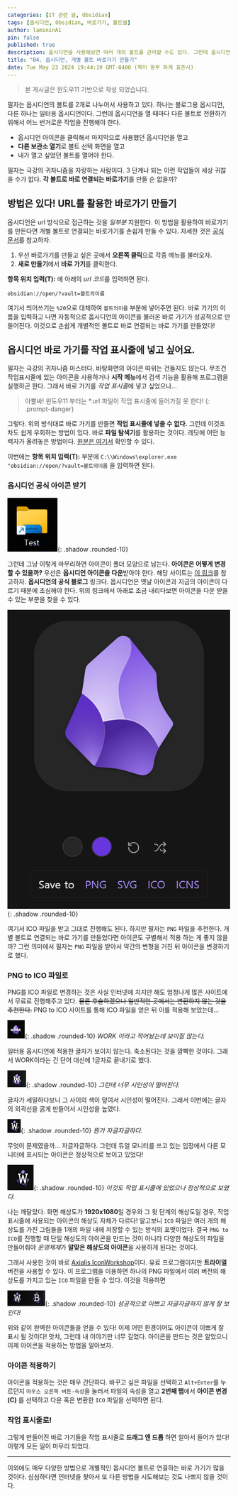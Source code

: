 ```yaml
---
categories: [IT 관련 글, Obsidian]
tags: [옵시디언, Obsidian, 바로가기, 볼트별]
author: lamininA1
pin: false
published: true
description: 옵시디언을 사용해보면 여러 개의 볼트를 관리할 수도 있다. 그런데 옵시디언을 실행하면 항상 마지막에 사용했던 볼트로만 열리기 때문에 볼트 선택 옵션에서 다시 열고 싶은 볼트를 클릭하는 번거로운 작업이 필요하다. 어떻게 하면 이것을 편리하게 쓸 수 있을까?
title: "04. 옵시디언, 개별 볼트 바로가기 만들기"
date: Tue May 23 2024 19:44:19 GMT-0400 (북미 동부 하계 표준시)
---
```


>본 게시글은 윈도우11 기반으로 작성 되었습니다.

필자는 옵시디언의 볼트를 2개로 나누어서 사용하고 있다. 하나는 블로그용 옵시디언, 다른 하나는 일터용 옵시디언이다. 그런데 옵시디언을 열 때마다 다른 볼트로 전환하기 위해서 어느 번거로운 작업을 진행해야 한다.

- 옵시디언 아이콘을 클릭해서 마지막으로 사용했던 옵시디언을 열고
- **다른 보관소 열기**로 볼트 선택 화면을 열고
- 내가 열고 싶었던 볼트를 열어야 한다.

필자는 극강의 귀차니즘을 자랑하는 사람이다. 3 단계나 되는 이런 작업들이 세상 귀찮을 수가 없다. **각 볼트로 바로 연결되는 바로가기**를 만들 순 없을까?

## 방법은 있다! URL를 활용한 바로가기 만들기

옵시디언은 url 방식으로 접근하는 것을 *일부분* 지원한다. 이 방법을 활용하여 바로가기를 만든다면 개별 볼트로 연결되는 바로가기를 손쉽게 만들 수 있다. 자세한 것은 [공식 문서](https://help.obsidian.md/Extending+Obsidian/Obsidian+URI)를 참고하자.

1. 우선 바로가기를 만들고 싶은 곳에서 **오른쪽 클릭**으로 각종 메뉴를 불러오자.
2. **새로 만들기**에서 **바로 가기**를 클릭한다.

**항목 위치 입력(T):** 에 아래의 *url 코드*를 입력하면 된다.

```
obsidian://open/?vault=볼트의이름
```

여기서 띄어쓰기는 `%20`으로 대체하여 `볼트의이름` 부분에 넣어주면 된다. 바로 가기의 이름을 입력하고 나면 자동적으로 옵시디언의 아이콘을 불러온 바로 가기가 성공적으로 만들어진다. 이것으로 손쉽게 개별적인 볼트로 바로 연결되는 바로 가기를 만들었다!

## 옵시디언 바로 가기를 작업 표시줄에 넣고 싶어요.

필자는 극강의 귀차니즘 마스터다. 바탕화면의 아이콘 따위는 건들지도 않는다. 무조건 작업표시줄에 있는 아이콘을 사용하거나 **시작 메뉴**에서 검색 기능을 활용해 프로그램을 실행하곤 한다. 그래서 바로 가기를 *작업 표시줄*에 넣고 싶었으나...

> 아뿔싸! 윈도우11 부터는 \*.url 파일이 작업 표시줄에 들어가질 못 한다!
{: .prompt-danger}

그렇다. 위의 방식대로 바로 가기를 만들면 **작업 표시줄에 넣을 수 없다.** 그런데 이것조차도 쉽게 우회하는 방법이 있다. 바로 **파일 탐색기**를 활용하는 것이다. 레딧에 어떤 능력자가 올려놓은 방법이다. [원문은 여기서](https://www.reddit.com/r/ObsidianMD/comments/z8l7fp/guide_to_put_specific_vault_link_in_the/) 확인할 수 있다.

이번에는 **항목 위치 입력(T):** 부분에 `C:\\Windows\explorer.exe "obsidian://open/?vault=볼트의이름` 을 입력하면 된다.

### 옵시디언 공식 아이콘 받기

![image](/assets/img/2024-05-23-04-옵시디언-개별-볼트-바로가기-만들기/Pasted-image-20240523232311.png){: .shadow .rounded-10}

그런데 그냥 이렇게 마무리하면 아이콘이 폴더 모양으로 남는다. **아이콘은 어떻게 변경할 수 있을까?** 우선은 **옵시디언 아이콘을 다운**받아야 한다. 해당 사이트는 [이 링크](https://obsidian.md/blog/new-obsidian-icon/)를 참고하자. **옵시디언의 공식 블로그** 링크다. 옵시디언은 옛날 아이콘과 지금의 아이콘이 다르기 때문에 조심해야 한다. 위의 링크에서 아래로 조금 내리다보면 아이콘을 다운 받을 수 있는 부분을 찾을 수 있다.

![image](/assets/img/2024-05-23-04-옵시디언-개별-볼트-바로가기-만들기/Pasted-image-20240523232658.png){: .shadow .rounded-10}

여기서 ICO 파일을 받고 그대로 진행해도 된다. 하지만 필자는 `PNG` 파일을 추천한다. 개별 볼트로 연결되는 바로 가기를 만들었다면 아이콘도 구별해서 적용 하는 게 좋지 않을까? 그런 의미에서 필자는 `PNG` 파일을 받아서 약간의 변형을 거친 뒤 아이콘을 변경하기로 했다.

### PNG to ICO 파일로

PNG를 ICO 파일로 변경하는 것은 사실 인터넷에 치지만 해도 엄청나게 많은 사이트에서 무료로 진행해주고 있다. ~~물론 후술하겠으나 일반적인 곳에서는 변환하지 않는 것을 추천한다.~~
PNG to ICO 사이트를 통해 ICO 파일을 얻은 뒤 이를 적용해 보았는데...

![image](/assets/img/2024-05-23-04-옵시디언-개별-볼트-바로가기-만들기/Pasted-image-20240523095537.png){: .shadow .rounded-10}
_WORK 이라고 적어놨는데 보이질 않는다._

일터용 옵시디언에 적용한 글자가 보이지 않는다. 축소된다는 것을 깜빡한 것이다. 그래서 WORK이라는 긴 단어 대신에 1글자로 끝내기로 했다.

![image](/assets/img/2024-05-23-04-옵시디언-개별-볼트-바로가기-만들기/Pasted-image-20240523100451.png){: .shadow .rounded-10}
_그런데 너무 시인성이 떨어진다._

글자가 세밀하다보니 그 사이의 색이 덮여서 시인성이 떨어진다. 그래서 이번에는 글자의 외곽선을 굵게 만들어서 시인성을 높였다.

![image](/assets/img/2024-05-23-04-옵시디언-개별-볼트-바로가기-만들기/Pasted-image-20240523102045.png){: .shadow .rounded-10}
_뭔가 자글자글하다._

무엇이 문제였을까... 자글자글하다. 그런데 듀얼 모니터를 쓰고 있는 입장에서 다른 모니터에 표시되는 아이콘은 정상적으로 보이고 있었다!

![image](/assets/img/2024-05-23-04-옵시디언-개별-볼트-바로가기-만들기/Pasted-image-20240523102034.png){: .shadow .rounded-10}
_이것도 작업 표시줄에 있었으나 정상적으로 보였다._

나는 깨달았다. 화면 해상도가 **1920x1080**일 경우와 그 윗 단계의 해상도일 경우, 작업 표시줄에 사용되는 아이콘의 해상도 자체가 다르다! 알고보니 `ICO` 파일은 여러 개의 해상도를 가진 그림들을 1개의 파일 내에 저장할 수 있는 방식의 포맷이었다. 결국 `PNG to ICO`를 진행할 때 단일 해상도의 아이콘을 만드는 것이 아니라 다양한 해상도의 파일을 만들어줘야 *운영체제*가 **알맞은 해상도의 아이콘**을 사용하게 된다는 것이다.

그래서 사용한 것이 바로 [Axialis IconWorkshop](https://www.axialis.com/download/iw.html)이다. 유료 프로그램이지만 **트라이얼** 버전을 사용할 수 있다. 이 프로그램을 이용하면 하나의 PNG 파일에서 여러 버전의 해상도를 가지고 있는 `ICO` 파일을 만들 수 있다. 이것을 적용하면

![image](/assets/img/2024-05-23-04-옵시디언-개별-볼트-바로가기-만들기/Pasted-image-20240523112144.png){: .shadow .rounded-10}
_성공적으로 이쁘고 자글자글하지 않게 잘 보인다!_

위와 같이 완벽한 아이콘들을 얻을 수 있다! 이제 어떤 환경이어도 아이콘이 이쁘게 잘 표시 될 것이다! 앗챠, 그런데 내 이야기만 너무 길었다. 아이콘을 만드는 것은 알았으니 이제 아이콘을 적용하는 방법을 알아보자.

### 아이콘 적용하기

아이콘을 적용하는 것은 매우 간단하다. 바꾸고 싶은 파일을 선택하고 `Alt+Enter`를 누르던지 `마우스 오른쪽 버튼-속성`을 눌러서 파일의 속성을 열고 **2번째 탭**에서 **아이콘 변경(C)** 를 선택하고 다운 혹은 변환한 `ICO` 파일을 선택하면 된다.

### 작업 표시줄로!

그렇게 만들어진 바로 가기들을 작업 표시줄로 **드래그 앤 드롭** 하면 알아서 들어가 있다! 이렇게 모든 일이 마무리 되었다.

---

이외에도 매우 다양한 방법으로 개별적인 옵시디언 볼트로 연결하는 바로 가기가 많을 것이다. 심심하다면 인터넷을 찾아서 또 다른 방법을 시도해보는 것도 나쁘지 않을 것이다.

